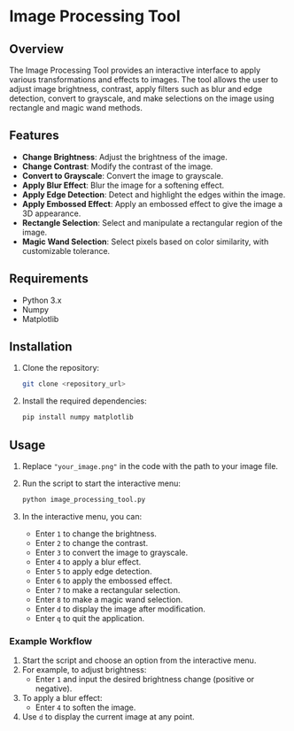 # Image Processing Tool

## Overview
The Image Processing Tool provides an interactive interface to apply various transformations and effects to images. The tool allows the user to adjust image brightness, contrast, apply filters such as blur and edge detection, convert to grayscale, and make selections on the image using rectangle and magic wand methods.

## Features
- **Change Brightness**: Adjust the brightness of the image.
- **Change Contrast**: Modify the contrast of the image.
- **Convert to Grayscale**: Convert the image to grayscale.
- **Apply Blur Effect**: Blur the image for a softening effect.
- **Apply Edge Detection**: Detect and highlight the edges within the image.
- **Apply Embossed Effect**: Apply an embossed effect to give the image a 3D appearance.
- **Rectangle Selection**: Select and manipulate a rectangular region of the image.
- **Magic Wand Selection**: Select pixels based on color similarity, with customizable tolerance.

## Requirements
- Python 3.x
- Numpy
- Matplotlib

## Installation

1. Clone the repository:
    ```bash
    git clone <repository_url>
    ```

2. Install the required dependencies:
    ```bash
    pip install numpy matplotlib
    ```

## Usage

1. Replace `"your_image.png"` in the code with the path to your image file.
2. Run the script to start the interactive menu:
    ```bash
    python image_processing_tool.py
    ```

3. In the interactive menu, you can:
   - Enter `1` to change the brightness.
   - Enter `2` to change the contrast.
   - Enter `3` to convert the image to grayscale.
   - Enter `4` to apply a blur effect.
   - Enter `5` to apply edge detection.
   - Enter `6` to apply the embossed effect.
   - Enter `7` to make a rectangular selection.
   - Enter `8` to make a magic wand selection.
   - Enter `d` to display the image after modification.
   - Enter `q` to quit the application.

### Example Workflow

1. Start the script and choose an option from the interactive menu.
2. For example, to adjust brightness:
    - Enter `1` and input the desired brightness change (positive or negative).
3. To apply a blur effect:
    - Enter `4` to soften the image.
4. Use `d` to display the current image at any point.

